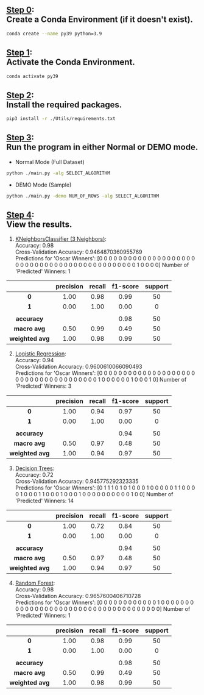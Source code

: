 ## <u>Step 0</u>:<br>Create a Conda Environment (if it doesn't exist).
```bash
conda create --name py39 python=3.9
```

## <u>Step 1</u>:<br>Activate the Conda Environment.
```bash
conda activate py39
```

## <u>Step 2</u>:<br>Install the required packages.
```bash
pip3 install -r ./Utils/requirements.txt
```

## <u>Step 3</u>:<br>Run the program in either Normal or DEMO mode.
* Normal Mode (Full Dataset)
```bash
python ./main.py -alg SELECT_ALGORITHM
```
* DEMO Mode (Sample) 
```bash
python ./main.py -demo NUM_OF_ROWS -alg SELECT_ALGORITHM
```

## <u>Step 4</u>:<br>View the results.
1. <u>KNeighborsClassifier (3 Neighbors)</u>:<br>
Accuracy: 0.98<br>
Cross-Validation Accuracy: 0.9464870360955769<br>
Predictions for 'Oscar Winners': [0 0 0 0 0 0 0 0 0 0 0 0 0 0 0 0 0 0 0 0 0 0 0 0 0 0 0 0 0 0 0 0 0 0 0 0 0 0 0 0 0 0 0 0 0 1 0 0 0 0]
Number of 'Predicted' Winners: 1

|         	          | **precision** 	 | **recall** 	 | **f1-score** 	 | **support** 	 |
|:------------------:|:---------------:|:------------:|:--------------:|:-------------:|
|    **0**      	    |   1.00     	    |  0.98    	   |   0.99     	   |   50     	    |
|    **1**      	    |   0.00     	    |  1.00    	   |   0.00     	   |   0      	    |
|         	          |        	        |      	       |       	        |       	       |
|  **accuracy**   	  |        	        |      	       |   0.98     	   |   50     	    |
|  **macro avg**  	  |   0.50     	    |  0.99    	   |   0.49     	   |   50     	    |
| **weighted avg** 	 |   1.00     	    |  0.98    	   |   0.99     	   |   50     	    |

2. <u>Logistic Regression</u>:<br>
Accuracy: 0.94<br>
Cross-Validation Accuracy: 0.9600610066090493<br>
Predictions for 'Oscar Winners': [0 0 0 0 0 0 0 0 0 0 0 0 0 0 0 0 0 0 0 0 0 0 0 0 0 0 0 0 0 0 0 0 0 0 0 0 0 1 0 0 0 0 0 0 1 0 0 0 1 0]
Number of 'Predicted' Winners: 3

|         	          | **precision** 	 | **recall** 	 | **f1-score** 	 | **support** 	 |
|:------------------:|:---------------:|:------------:|:--------------:|:-------------:|
|    **0**      	    |   1.00     	    |  0.94    	   |   0.97     	   |   50     	    |
|    **1**      	    |   0.00     	    |  1.00    	   |   0.00     	   |   0      	    |
|         	          |        	        |      	       |       	        |       	       |
|  **accuracy**   	  |        	        |      	       |   0.94     	   |   50     	    |
|  **macro avg**  	  |   0.50     	    |  0.97    	   |   0.48     	   |   50     	    |
| **weighted avg** 	 |   1.00     	    |  0.94    	   |   0.97     	   |   50     	    |

3. <u>Decision Trees</u>:<br>
Accuracy: 0.72<br>
Cross-Validation Accuracy: 0.945775292323335<br>
Predictions for 'Oscar Winners': [0 1 1 1 0 1 0 1 0 0 0 1 0 0 0 0 0 1 1 0 0 0 0 1 0 0 0 1 1 0 0 0 1 0 0 0 1 0 0 0 0 0 0 0 0 0 0 1 0 0]
Number of 'Predicted' Winners: 14

|         	          | **precision** 	 | **recall** 	 | **f1-score** 	 | **support** 	 |
|:------------------:|:---------------:|:------------:|:--------------:|:-------------:|
|    **0**      	    |   1.00     	    |  0.72    	   |   0.84     	   |   50     	    |
|    **1**      	    |   0.00     	    |  1.00    	   |   0.00     	   |   0      	    |
|         	          |        	        |      	       |       	        |       	       |
|  **accuracy**   	  |        	        |      	       |   0.94     	   |   50     	    |
|  **macro avg**  	  |   0.50     	    |  0.97    	   |   0.48     	   |   50     	    |
| **weighted avg** 	 |   1.00     	    |  0.94    	   |   0.97     	   |   50     	    |

4. <u>Random Forest</u>:<br>
Accuracy: 0.98<br>
Cross-Validation Accuracy: 0.9657600406710728<br>
Predictions for 'Oscar Winners': [0 0 0 0 0 0 0 0 0 0 0 0 1 0 0 0 0 0 0 0 0 0 0 0 0 0 0 0 0 0 0 0 0 0 0 0 0 0 0 0 0 0 0 0 0 0 0 0 0 0]
Number of 'Predicted' Winners: 1

|         	          | **precision** 	 | **recall** 	 | **f1-score** 	 | **support** 	 |
|:------------------:|:---------------:|:------------:|:--------------:|:-------------:|
|    **0**      	    |   1.00     	    |  0.98    	   |   0.99     	   |   50     	    |
|    **1**      	    |   0.00     	    |  1.00    	   |   0.00     	   |   0      	    |
|         	          |        	        |      	       |       	        |       	       |
|  **accuracy**   	  |        	        |      	       |   0.98     	   |   50     	    |
|  **macro avg**  	  |   0.50     	    |  0.99    	   |   0.49     	   |   50     	    |
| **weighted avg** 	 |   1.00     	    |  0.98    	   |   0.99     	   |   50     	    |